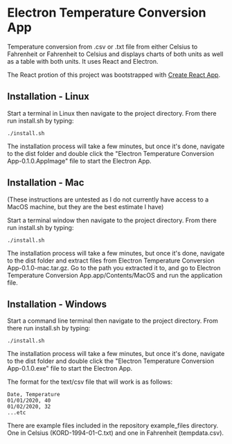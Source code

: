 # Electron Temperature Conversion App
Temperature conversion from .csv or .txt file from either Celsius to Fahrenheit or Fahrenheit to Celsius and displays charts of both units as well as a table with both units. It uses React and Electron.

The React protion of this project was bootstrapped with [Create React App](https://github.com/facebook/create-react-app).

## Installation - Linux

Start a terminal in Linux then navigate to the project directory. From there run install.sh by typing:

`./install.sh`

The installation process will take a few minutes, but once it's done, navigate to the dist folder and double click the "Electron Temperature Conversion App-0.1.0.AppImage" file to start the Electron App. 

## Installation - Mac 

(These instructions are untested as I do not currently have access to a MacOS machine, but they are the best estimate I have)

Start a terminal window then navigate to the project directory. From there run install.sh by typing:

`./install.sh`

The installation process will take a few minutes, but once it's done, navigate to the dist folder and extract files from Electron Temperature Conversion App-0.1.0-mac.tar.gz. Go to the path you extracted it to, and go to Electron Temperature Conversion App.app/Contents/MacOS and run the application file. 

## Installation - Windows

Start a command line terminal then navigate to the project directory. From there run install.sh by typing:

`./install.sh`

The installation process will take a few minutes, but once it's done, navigate to the dist folder and double click the "Electron Temperature Conversion App-0.1.0.exe" file to start the Electron App. 

The format for the text/csv file that will work is as follows:

```
Date, Temperature
01/01/2020, 40
01/02/2020, 32
...etc
```

There are example files included in the repository example_files directory. One in Celsius (KORD-1994-01-C.txt) and one in Fahrenheit (tempdata.csv). 

